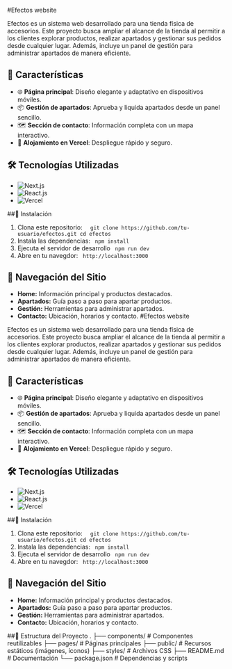 #Efectos website
<p>
Efectos es un sistema web desarrollado para una tienda física de accesorios. Este proyecto busca ampliar el alcance de la tienda al permitir a los clientes explorar productos, realizar apartados y gestionar sus pedidos desde cualquier lugar. Además, incluye un panel de gestión para administrar apartados de manera eficiente.
</p>

## 🎯 Características
- 🌐 **Página principal**: Diseño elegante y adaptativo en dispositivos móviles.
- 📦 **Gestión de apartados**: Aprueba y liquida apartados desde un panel sencillo.
- 🗺️ **Sección de contacto**: Información completa con un mapa interactivo.
- 🚀 **Alojamiento en Vercel**: Despliegue rápido y seguro.

## 🛠️ Tecnologías Utilizadas
- ![Next.js](https://img.shields.io/badge/Framework-Next.js-blue)
- ![React.js](https://img.shields.io/badge/Library-React.js-61DAFB?logo=react)
- ![Vercel](https://img.shields.io/badge/Hosting-Vercel-black?logo=vercel)

##📲 Instalación
1.  Clona este repositorio:
`  git clone https://github.com/tu-usuario/efectos.git
   cd efectos`
2.  Instala las dependencias:
` npm install`
3. Ejecuta el servidor de desarrollo
` npm run dev`
4. Abre en tu navegdor:
` http://localhost:3000`

## 🧭 Navegación del Sitio

- **Home:** Información principal y productos destacados.
- **Apartados:** Guía paso a paso para apartar productos.
- **Gestión:** Herramientas para administrar apartados.
- **Contacto:** Ubicación, horarios y contacto.
#Efectos website
<p>
Efectos es un sistema web desarrollado para una tienda física de accesorios. Este proyecto busca ampliar el alcance de la tienda al permitir a los clientes explorar productos, realizar apartados y gestionar sus pedidos desde cualquier lugar. Además, incluye un panel de gestión para administrar apartados de manera eficiente.
</p>

## 🎯 Características
- 🌐 **Página principal**: Diseño elegante y adaptativo en dispositivos móviles.
- 📦 **Gestión de apartados**: Aprueba y liquida apartados desde un panel sencillo.
- 🗺️ **Sección de contacto**: Información completa con un mapa interactivo.
- 🚀 **Alojamiento en Vercel**: Despliegue rápido y seguro.

## 🛠️ Tecnologías Utilizadas
- ![Next.js](https://img.shields.io/badge/Framework-Next.js-blue)
- ![React.js](https://img.shields.io/badge/Library-React.js-61DAFB?logo=react)
- ![Vercel](https://img.shields.io/badge/Hosting-Vercel-black?logo=vercel)

##📲 Instalación
1.  Clona este repositorio:
`  git clone https://github.com/tu-usuario/efectos.git
   cd efectos`
2.  Instala las dependencias:
` npm install`
3. Ejecuta el servidor de desarrollo
` npm run dev`
4. Abre en tu navegdor:
` http://localhost:3000`

## 🧭 Navegación del Sitio

- **Home:** Información principal y productos destacados.
- **Apartados:** Guía paso a paso para apartar productos.
- **Gestión:** Herramientas para administrar apartados.
- **Contacto:** Ubicación, horarios y contacto.

##📂 Estructura del Proyecto
.
├── components/        # Componentes reutilizables
├── pages/             # Páginas principales
├── public/            # Recursos estáticos (imágenes, íconos)
├── styles/            # Archivos CSS
├── README.md          # Documentación
└── package.json       # Dependencias y scripts






